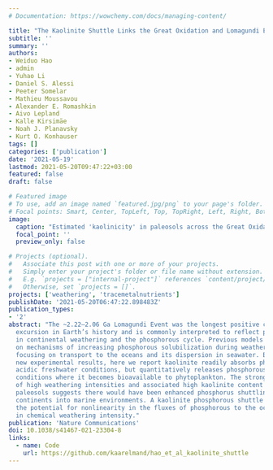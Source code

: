 ```yaml
---
# Documentation: https://wowchemy.com/docs/managing-content/

title: "The Kaolinite Shuttle Links the Great Oxidation and Lomagundi Events"
subtitle: ''
summary: ''
authors:
- Weiduo Hao
- admin
- Yuhao Li
- Daniel S. Alessi
- Peeter Somelar
- Mathieu Moussavou
- Alexander E. Romashkin
- Aivo Lepland
- Kalle Kirsimäe
- Noah J. Planavsky
- Kurt O. Konhauser
tags: []
categories: ['publication']
date: '2021-05-19'
lastmod: 2021-05-20T09:47:22+03:00
featured: false
draft: false

# Featured image
# To use, add an image named `featured.jpg/png` to your page's folder.
# Focal points: Smart, Center, TopLeft, Top, TopRight, Left, Right, BottomLeft, Bottom, BottomRight.
image:
  caption: "Estimated 'kaolinicity' in paleosols across the Great Oxidation Event."
  focal_point: ''
  preview_only: false

# Projects (optional).
#   Associate this post with one or more of your projects.
#   Simply enter your project's folder or file name without extension.
#   E.g. `projects = ["internal-project"]` references `content/project/deep-learning/index.md`.
#   Otherwise, set `projects = []`.
projects: ['weathering', 'tracemetalnutrients']
publishDate: '2021-05-20T06:47:22.898483Z'
publication_types:
- '2'
abstract: "The ~2.22–2.06 Ga Lomagundi Event was the longest positive carbon isotope
  excursion in Earth’s history and is commonly interpreted to reflect perturbations
  in continental weathering and the phosphorous cycle. Previous models have focused
  on mechanisms of increasing phosphorous solubilization during weathering without
  focusing on transport to the oceans and its dispersion in seawater. Building from
  new experimental results, here we report kaolinite readily absorbs phosphorous under
  acidic freshwater conditions, but quantitatively releases phosphorous under seawater
  conditions where it becomes bioavailable to phytoplankton. The strong likelihood
  of high weathering intensities and associated high kaolinite content in post-Great-Oxidation-Event
  paleosols suggests there would have been enhanced phosphorus shuttling from the
  continents into marine environments. A kaolinite phosphorous shuttle introduces
  the potential for nonlinearity in the fluxes of phosphorous to the oceans with increases
  in chemical weathering intensity."
publication: 'Nature Communications'
doi: 10.1038/s41467-021-23304-8
links:
  - name: Code
    url: https://github.com/kaarelmand/hao_et_al_kaolinite_shuttle
---
```

